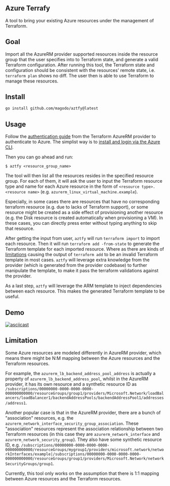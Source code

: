 ## Azure Terrafy

A tool to bring your existing Azure resources under the management of Terraform.

## Goal

Import all the AzureRM provider supported resources inside the resource group that the user specifies into to Terraform state, and generate a valid Terraform configuration. After running this tool, the Terraform state and configuration should be consistent with the resources' remote state, i.e. `terraform plan` shows no diff. The user then is able to use Terraform to manage these resources.

## Install

```bash
go install github.com/magodo/aztfy@latest
```

## Usage

Follow the [authentication guide](https://registry.terraform.io/providers/hashicorp/azurerm/latest/docs#authenticating-to-azure) from the Terraform AzureRM provider to authenticate to Azure. The simplist way is to [install and login via the Azure CLI](https://registry.terraform.io/providers/hashicorp/azurerm/latest/docs/guides/azure_cli).

Then you can go ahead and run:

```shell
$ aztfy <resource_group_name>
```

The tool will then list all the resources resides in the specified resource group. For each of them, it will ask the user to input the Terraform resource type and name for each Azure resource in the form of `<resource type>.<resource name>` (e.g. `azurerm_linux_virtual_machine.example`).

Especially, in some cases there are resources that have no corresponding terraform resource (e.g. due to lacks of Terraform support), or some resource might be created as a side effect of provisioning another resource (e.g. the Disk resource is created automatically when provisioning a VM). In these cases, you can directly press enter without typing anything to skip that resource.

After getting the input from user, `aztfy` will run `terraform import` to import each resource. Then it will run `terraform add -from-state` to generate the Terraform template for each imported resource. Where as there are kinds of [limitations](https://github.com/apparentlymart/terrafy/blob/main/docs/quirks.md) causing the output of `terraform add` to be an invalid Terraform template in most cases. `aztfy` will leverage extra knowledge from the provider (which is generated from the provider codebase) to further manipulate the template, to make it pass the terraform validations against the provider.

As a last step, `aztfy` will leverage the ARM template to inject dependencies between each resource. This makes the generated Terraform template to be useful.

## Demo

[![asciicast](https://asciinema.org/a/iPTGS6E2CSxpYPtbPQhWmxLdu.svg)](https://asciinema.org/a/iPTGS6E2CSxpYPtbPQhWmxLdu)

## Limitation

Some Azure resources are modeled differently in AzureRM provider, which means there might be N:M mapping between the Azure resources and the Terraform resources.

For example, the `azurerm_lb_backend_address_pool_address` is actually a property of `azurerm_lb_backend_address_pool`, whilst in the AzureRM provider, it has its own resource and a synthetic resource ID as `/subscriptions/00000000-0000-0000-0000-000000000000/resourceGroups/group1/providers/Microsoft.Network/loadBalancers/loadBalancer1/backendAddressPools/backendAddressPool1/addresses/address1`.

Another popular case is that in the AzureRM provider, there are a bunch of "association" resources, e.g. the `azurerm_network_interface_security_group_association`. These "association" resources represent the association relationship between two Terraform resources (in this case they are `azurerm_network_interface` and `azurerm_network_security_group`). They also have some synthetic resource ID, e.g. `/subscriptions/00000000-0000-0000-0000-000000000000/resourceGroups/mygroup1/providers/microsoft.network/networkInterfaces/example|/subscriptions/00000000-0000-0000-0000-000000000000/resourceGroups/group1/providers/Microsoft.Network/networkSecurityGroups/group1`.

Currently, this tool only works on the assumption that there is 1:1 mapping between Azure resources and the Terraform resources.
